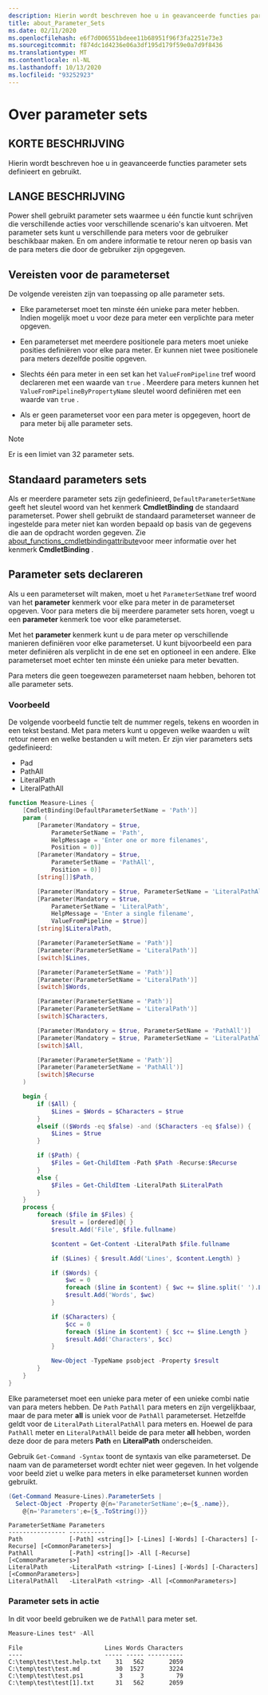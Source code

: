 ```yaml
---
description: Hierin wordt beschreven hoe u in geavanceerde functies parameter sets definieert en gebruikt.
title: about_Parameter_Sets
ms.date: 02/11/2020
ms.openlocfilehash: e6f7d006551bdeee11b68951f96f3fa2251e73e3
ms.sourcegitcommit: f874dc1d4236e06a3df195d179f59e0a7d9f8436
ms.translationtype: MT
ms.contentlocale: nl-NL
ms.lasthandoff: 10/13/2020
ms.locfileid: "93252923"
---
```

# <a name="about-parameter-sets"></a>Over parameter sets

## <a name="short-description"></a>KORTE BESCHRIJVING
Hierin wordt beschreven hoe u in geavanceerde functies parameter sets definieert en gebruikt.

## <a name="long-description"></a>LANGE BESCHRIJVING

Power shell gebruikt parameter sets waarmee u één functie kunt schrijven die verschillende acties voor verschillende scenario's kan uitvoeren. Met parameter sets kunt u verschillende para meters voor de gebruiker beschikbaar maken. En om andere informatie te retour neren op basis van de para meters die door de gebruiker zijn opgegeven.

## <a name="parameter-set-requirements"></a>Vereisten voor de parameterset

De volgende vereisten zijn van toepassing op alle parameter sets.

- Elke parameterset moet ten minste één unieke para meter hebben. Indien mogelijk moet u voor deze para meter een verplichte para meter opgeven.

- Een parameterset met meerdere positionele para meters moet unieke posities definiëren voor elke para meter. Er kunnen niet twee positionele para meters dezelfde positie opgeven.

- Slechts één para meter in een set kan het `ValueFromPipeline` tref woord declareren met een waarde van `true` . Meerdere para meters kunnen het `ValueFromPipelineByPropertyName` sleutel woord definiëren met een waarde van `true` .

- Als er geen parameterset voor een para meter is opgegeven, hoort de para meter bij alle parameter sets.

> [!NOTE]
> Er is een limiet van 32 parameter sets.

## <a name="default-parameter-sets"></a>Standaard parameters sets

Als er meerdere parameter sets zijn gedefinieerd, `DefaultParameterSetName` geeft het sleutel woord van het kenmerk **CmdletBinding** de standaard parameterset.
Power shell gebruikt de standaard parameterset wanneer de ingestelde para meter niet kan worden bepaald op basis van de gegevens die aan de opdracht worden gegeven. Zie [about_functions_cmdletbindingattribute](about_functions_cmdletbindingattribute.md)voor meer informatie over het kenmerk **CmdletBinding** .

## <a name="declaring-parameter-sets"></a>Parameter sets declareren

Als u een parameterset wilt maken, moet u het `ParameterSetName` tref woord van het **parameter** kenmerk voor elke para meter in de parameterset opgeven. Voor para meters die bij meerdere parameter sets horen, voegt u een **parameter** kenmerk toe voor elke parameterset.

Met het **parameter** kenmerk kunt u de para meter op verschillende manieren definiëren voor elke parameterset. U kunt bijvoorbeeld een para meter definiëren als verplicht in de ene set en optioneel in een andere. Elke parameterset moet echter ten minste één unieke para meter bevatten.

Para meters die geen toegewezen parameterset naam hebben, behoren tot alle parameter sets.

### <a name="example"></a>Voorbeeld

De volgende voorbeeld functie telt de nummer regels, tekens en woorden in een tekst bestand. Met para meters kunt u opgeven welke waarden u wilt retour neren en welke bestanden u wilt meten. Er zijn vier parameters sets gedefinieerd:

- Pad
- PathAll
- LiteralPath
- LiteralPathAll

```powershell
function Measure-Lines {
    [CmdletBinding(DefaultParameterSetName = 'Path')]
    param (
        [Parameter(Mandatory = $true,
            ParameterSetName = 'Path',
            HelpMessage = 'Enter one or more filenames',
            Position = 0)]
        [Parameter(Mandatory = $true,
            ParameterSetName = 'PathAll',
            Position = 0)]
        [string[]]$Path,

        [Parameter(Mandatory = $true, ParameterSetName = 'LiteralPathAll')]
        [Parameter(Mandatory = $true,
            ParameterSetName = 'LiteralPath',
            HelpMessage = 'Enter a single filename',
            ValueFromPipeline = $true)]
        [string]$LiteralPath,

        [Parameter(ParameterSetName = 'Path')]
        [Parameter(ParameterSetName = 'LiteralPath')]
        [switch]$Lines,

        [Parameter(ParameterSetName = 'Path')]
        [Parameter(ParameterSetName = 'LiteralPath')]
        [switch]$Words,

        [Parameter(ParameterSetName = 'Path')]
        [Parameter(ParameterSetName = 'LiteralPath')]
        [switch]$Characters,

        [Parameter(Mandatory = $true, ParameterSetName = 'PathAll')]
        [Parameter(Mandatory = $true, ParameterSetName = 'LiteralPathAll')]
        [switch]$All,

        [Parameter(ParameterSetName = 'Path')]
        [Parameter(ParameterSetName = 'PathAll')]
        [switch]$Recurse
    )

    begin {
        if ($All) {
            $Lines = $Words = $Characters = $true
        }
        elseif (($Words -eq $false) -and ($Characters -eq $false)) {
            $Lines = $true
        }

        if ($Path) {
            $Files = Get-ChildItem -Path $Path -Recurse:$Recurse
        }
        else {
            $Files = Get-ChildItem -LiteralPath $LiteralPath
        }
    }
    process {
        foreach ($file in $Files) {
            $result = [ordered]@{ }
            $result.Add('File', $file.fullname)

            $content = Get-Content -LiteralPath $file.fullname

            if ($Lines) { $result.Add('Lines', $content.Length) }

            if ($Words) {
                $wc = 0
                foreach ($line in $content) { $wc += $line.split(' ').Length }
                $result.Add('Words', $wc)
            }

            if ($Characters) {
                $cc = 0
                foreach ($line in $content) { $cc += $line.Length }
                $result.Add('Characters', $cc)
            }

            New-Object -TypeName psobject -Property $result
        }
    }
}
```

Elke parameterset moet een unieke para meter of een unieke combi natie van para meters hebben. De `Path` `PathAll` para meters en zijn vergelijkbaar, maar de para meter **all** is uniek voor de `PathAll` parameterset. Hetzelfde geldt voor de `LiteralPath` `LiteralPathAll` para meters en. Hoewel de para `PathAll` meter en `LiteralPathAll` beide de para meter **all** hebben, worden deze door de para meters **Path** en **LiteralPath** onderscheiden.

Gebruik `Get-Command -Syntax` toont de syntaxis van elke parameterset. De naam van de parameterset wordt echter niet weer gegeven. In het volgende voor beeld ziet u welke para meters in elke parameterset kunnen worden gebruikt.

```powershell
(Get-Command Measure-Lines).ParameterSets |
  Select-Object -Property @{n='ParameterSetName';e={$_.name}},
    @{n='Parameters';e={$_.ToString()}}
```

```Output
ParameterSetName Parameters
---------------- ----------
Path             [-Path] <string[]> [-Lines] [-Words] [-Characters] [-Recurse] [<CommonParameters>]
PathAll          [-Path] <string[]> -All [-Recurse] [<CommonParameters>]
LiteralPath      -LiteralPath <string> [-Lines] [-Words] [-Characters] [<CommonParameters>]
LiteralPathAll   -LiteralPath <string> -All [<CommonParameters>]
```

### <a name="parameter-sets-in-action"></a>Parameter sets in actie

In dit voor beeld gebruiken we de `PathAll` para meter set.

```powershell
Measure-Lines test* -All
```

```Output
File                       Lines Words Characters
----                       ----- ----- ----------
C:\temp\test\test.help.txt    31   562       2059
C:\temp\test\test.md          30  1527       3224
C:\temp\test\test.ps1          3     3         79
C:\temp\test\test[1].txt      31   562       2059
```

